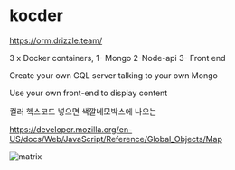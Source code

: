 # kocder

https://orm.drizzle.team/

3 x Docker containers, 1- Mongo 2-Node-api 3- Front end

Create your own GQL server talking to your own Mongo

Use your own front-end to display content

컬러 헥스코드 넣으면 색깔네모박스에 나오는 

https://developer.mozilla.org/en-US/docs/Web/JavaScript/Reference/Global_Objects/Map

![matrix](https://github.com/minju25kim/kocder/assets/48757517/2a80ec42-5b98-456c-b945-317146507e26)
